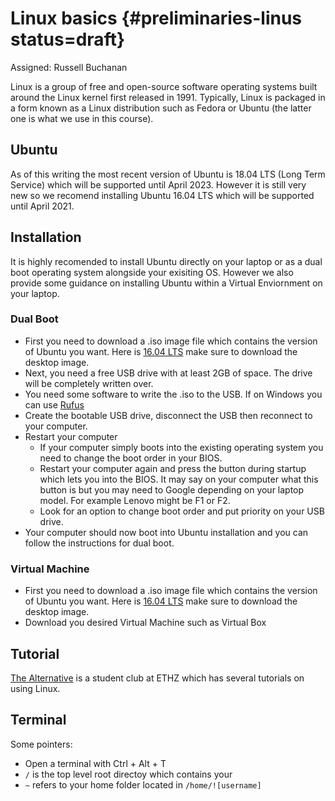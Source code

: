 # Linux basics {#preliminaries-linus status=draft}

Assigned: Russell Buchanan

Linux is a group of free and open-source software operating systems built around the Linux kernel first released in 1991. Typically, Linux is packaged in a form known as a Linux distribution such as Fedora or Ubuntu (the latter one is what we use in this course).


## Ubuntu

As of this writing the most recent version of Ubuntu is 18.04 LTS (Long Term Service) which will be supported until April 2023. However it is still very new so we recomend installing Ubuntu 16.04 LTS which will be supported until April 2021.


## Installation

It is highly recomended to install Ubuntu directly on your laptop or as a dual boot operating system alongside your exisiting OS. However we also provide some guidance on installing Ubuntu within a Virtual Enviornment on your laptop.

### Dual Boot

* First you need to download a .iso image file which contains the version of Ubuntu you want. Here is [16.04 LTS](http://releases.ubuntu.com/16.04/) make sure to download the desktop image. 
* Next, you need a free USB drive with at least 2GB of space. The drive will be completely written over.
* You need some software to write the .iso to the USB. If on Windows you can use [Rufus](https://rufus.ie/)
* Create the bootable USB drive, disconnect the USB then reconnect to your computer.
* Restart your computer
    - If your computer simply boots into the existing operating system you need to change the boot order in your BIOS.
    - Restart your computer again and press the button during startup which lets you into the BIOS. It may say on your computer what this button is but you may need to Google depending on your laptop model. For example Lenovo might be F1 or F2.
    - Look for an option to change boot order and put priority on your USB drive.
* Your computer should now boot into Ubuntu installation and you can follow the instructions for dual boot.

### Virtual Machine

* First you need to download a .iso image file which contains the version of Ubuntu you want. Here is [16.04 LTS](http://releases.ubuntu.com/16.04/) make sure to download the desktop image. 
* Download you desired Virtual Machine such as Virtual Box

## Tutorial

[The Alternative](https://thealternative.ch/index.php?view=linuxdays) is a student club at ETHZ which has several tutorials on using Linux.

## Terminal

Some pointers:

* Open a terminal with Ctrl + Alt + T
* `/` is the top level root directoy which contains your
* `~` refers to your home folder located in `/home/![username]`